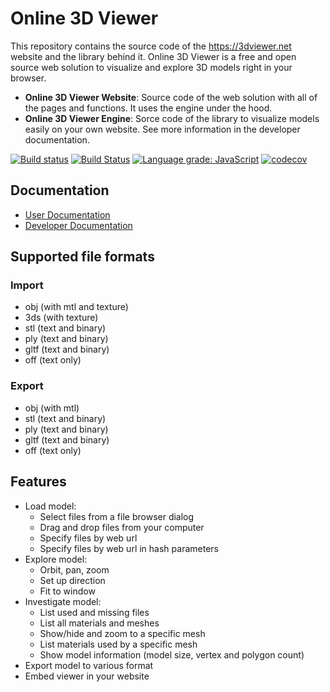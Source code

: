 # Online 3D Viewer

This repository contains the source code of the https://3dviewer.net website and the library behind it. Online 3D Viewer is a free and open source web solution to visualize and explore 3D models right in your browser. 

* **Online 3D Viewer Website**: Source code of the web solution with all of the pages and functions. It uses the engine under the hood.
* **Online 3D Viewer Engine**: Sorce code of the library to visualize models easily on your own website. See more information in the developer documentation.

[![Build status](https://ci.appveyor.com/api/projects/status/exypq43a8kjby5n0?svg=true)](https://ci.appveyor.com/project/kovacsv/online3dviewer)
[![Build Status](https://travis-ci.com/kovacsv/Online3DViewer.svg?branch=master)](https://travis-ci.com/kovacsv/Online3DViewer)
[![Language grade: JavaScript](https://img.shields.io/lgtm/grade/javascript/g/kovacsv/Online3DViewer.svg?logo=lgtm&logoWidth=18)](https://lgtm.com/projects/g/kovacsv/Online3DViewer/context:javascript)
[![codecov](https://codecov.io/gh/kovacsv/Online3DViewer/branch/master/graph/badge.svg?token=xD8Kek6gQz)](https://codecov.io/gh/kovacsv/Online3DViewer)

## Documentation

- [User Documentation](https://3dviewer.net/info)
- [Developer Documentation](https://github.com/kovacsv/Online3DViewer/wiki)

## Supported file formats

### Import

- obj (with mtl and texture)
- 3ds (with texture)
- stl (text and binary)
- ply (text and binary)
- gltf (text and binary)
- off (text only)

### Export

- obj (with mtl)
- stl (text and binary)
- ply (text and binary)
- gltf (text and binary)
- off (text only)

## Features

- Load model:
  - Select files from a file browser dialog
  - Drag and drop files from your computer
  - Specify files by web url
  - Specify files by web url in hash parameters
- Explore model:
  - Orbit, pan, zoom
  - Set up direction
  - Fit to window
- Investigate model:
  - List used and missing files
  - List all materials and meshes
  - Show/hide and zoom to a specific mesh
  - List materials used by a specific mesh
  - Show model information (model size, vertex and polygon count)
- Export model to various format
- Embed viewer in your website

